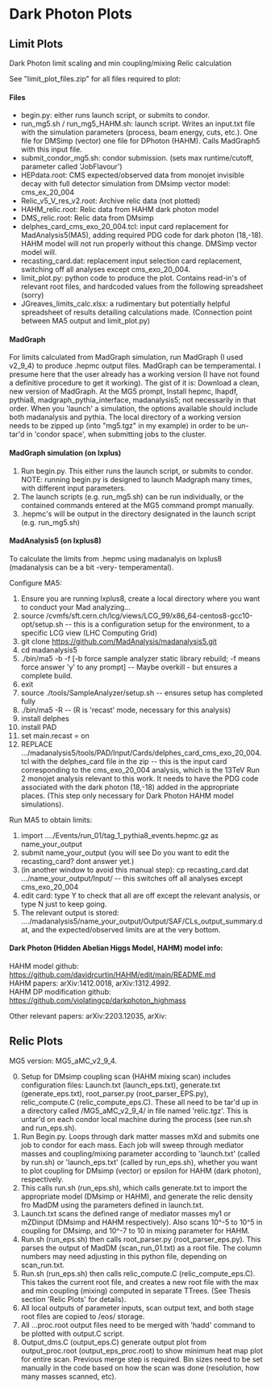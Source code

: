 # Dark Photon Plots

## Limit Plots
Dark Photon limit scaling and min coupling/mixing Relic calculation

See "limit_plot_files.zip" for all files required to plot:

#### Files
- begin.py: either runs launch script, or submits to condor.
- run_mg5.sh / run_mg5_HAHM.sh: launch script. Writes an input.txt file with the simulation parameters (process, beam energy, cuts, etc.). One file for DMSimp (vector) one file for DPhoton (HAHM). Calls MadGraph5 with this input file.
- submit_condor_mg5.sh: condor submission. (sets max runtime/cutoff, parameter called 'JobFlavour')
- HEPdata.root: CMS expected/observed data from monojet invisible decay with full detector simulation from DMsimp vector model: cms_ex_20_004
- Relic_v5_V_res_v2.root: Archive relic data (not plotted)
- HAHM_relic.root: Relic data from HAHM dark photon model
- DMS_relic.root: Relic data from DMsimp
- delphes_card_cms_exo_20_004.tcl: input card replacement for MadAnalysis5(MA5), adding required PDG code for dark photon (18,-18). HAHM model will not run properly without this change. DMSimp vector model will.
- recasting_card.dat: replacement input selection card replacement, switching off all analyses except cms_exo_20_004.
- limit_plot.py: python code to produce the plot. Contains read-in's of relevant root files, and hardcoded values from the following spreadsheet (sorry)
- JGreaves_limits_calc.xlsx: a rudimentary but potentially helpful spreadsheet of results detailing calculations made. (Connection point between MA5 output and limit_plot.py)

#### MadGraph
For limits calculated from MadGraph simulation, run MadGraph (I used v2_9_4) to produce .hepmc output files. 
MadGraph can be temperamental. I presume here that the user already has a working version (I have not found a definitive procedure to get it working). The gist of it is: Download a clean, new version of MadGraph. At the MG5 prompt, Install hepmc, lhapdf, pythia8, madgraph_pythia_interface, madanalysis5; not necessarily in that order. When you 'launch' a simulation, the options available should include both madanalysis and pythia.
The local directory of a working version needs to be zipped up (into "mg5.tgz" in my example) in order to be un-tar'd in 'condor space', when submitting jobs to the cluster.

#### MadGraph simulation (on lxplus)
1. Run begin.py. This either runs the launch script, or submits to condor. NOTE: running begin.py is designed to launch Madgraph many times, with different input parameters. 
2. The launch scripts (e.g. run_mg5.sh) can be run individually, or the contained commands entered at the MG5 command prompt manually.
3. .hepmc's will be output in the directory designated in the launch script (e.g. run_mg5.sh)
#### MadAnalysis5 (on lxplus8)
To calculate the limits from .hepmc using madanalyis on lxplus8 (madanalysis can be a bit -very- temperamental). 

Configure MA5:
1. Ensure you are running lxplus8, create a local directory where you want to conduct your Mad analyzing...
2. source /cvmfs/sft.cern.ch/lcg/views/LCG_99/x86_64-centos8-gcc10-opt/setup.sh   -- this is a configuration setup for the environment, to a specific LCG view (LHC Computing Grid)
3. git clone https://github.com/MadAnalysis/madanalysis5.git
4. cd madanalysis5
5. ./bin/ma5 -b -f [-b force sample analyzer static library rebuild; -f means force answer 'y' to any prompt]  -- Maybe overkill - but ensures a complete build.
6. exit
7. source ./tools/SampleAnalyzer/setup.sh   -- ensures setup has completed fully
8. ./bin/ma5 -R   --    (R is 'recast' mode, necessary for this analysis)
9. install delphes
10. install PAD
11. set main.recast = on
12. REPLACE .../madanalysis5/tools/PAD/Input/Cards/delphes_card_cms_exo_20_004.tcl with the delphes_card file in the zip  --  this is the input card corresponding to the cms_exo_20_004 analysis, which is the 13TeV Run 2 monojet analysis relevant to this work. It needs to have the PDG code associated with the dark photon (18,-18) added in the appropriate places. (This step only necessary for Dark Photon HAHM model simulations). 


Run MA5 to obtain limits:
1. import ..../Events/run_01/tag_1_pythia8_events.hepmc.gz  as  name_your_output
2. submit name_your_output   (you will see Do you want to edit the recasting_card? dont answer yet.)
3. (in another window to avoid this manual step):  cp recasting_card.dat .../name_your_output/Input/       -- this switches off all analyses except cms_exo_20_004
4. edit card: type Y to check that all are off except the relevant analysis, or type N just to keep going.
5. The relevant output is stored: ..../madanalysis5/name_your_output/Output/SAF/CLs_output_summary.dat, and the expected/observed limits are at the very bottom.


#### Dark Photon (Hidden Abelian Higgs Model, HAHM) model info:
HAHM model github: https://github.com/davidrcurtin/HAHM/edit/main/README.md  
HAHM papers: arXiv:1412.0018, arXiv:1312.4992.   
HAHM DP modification github: https://github.com/violatingcp/darkphoton_highmass  

Other relevant papers: arXiv:2203.12035, arXiv:

 
## Relic Plots

MG5 version: MG5_aMC_v2_9_4.

0. Setup for DMsimp coupling scan (HAHM mixing scan) includes configuration files: Launch.txt (launch_eps.txt), generate.txt (generate_eps.txt), root_parser.py (root_parser_EPS.py), relic_compute.C (relic_compute_eps.C). These all need to be tar'd up in a directory called /MG5_aMC_v2_9_4/ in file named 'relic.tgz'. This is untar'd on each condor local machine during the process (see run.sh and run_eps.sh). 
1. Run Begin.py. Loops through dark matter masses mXd and submits one job to condor for each mass. Each job will sweep through mediator masses and coupling/mixing parameter according to 'launch.txt' (called by run.sh) or 'launch_eps.txt' (called by run_eps.sh), whether you want to plot coupling for DMsimp (vector) or epsilon for HAHM (dark photon), respectively.
2. This calls run.sh (run_eps.sh), which calls generate.txt to import the appropriate model (DMsimp or HAHM), and generate the relic density fro MadDM using the parameters defined in launch.txt. 
3. Launch.txt scans the defined range of mediator masses my1 or mZDinput (DMsimp and HAHM respectively). Also scans 10^-5 to 10^5 in coupling for DMsimp, and 10^-7 to 10 in mixing parameter for HAHM.
4. Run.sh (run_eps.sh) then calls root_parser.py (root_parser_eps.py). This parses the output of MadDM (scan_run_01.txt) as a root file. The column numbers may need adjusting in this python file, depending on scan_run.txt.
5. Run.sh (run_eps.sh) then calls relic_compute.C (relic_compute_eps.C). This takes the current root file, and creates a new root file with the max and min coupling (mixing) computed in separate TTrees. (See Thesis section 'Relic Plots' for details).
6. All local outputs of parameter inputs, scan output text, and both stage root files are copied to /eos/ storage.
7. All ...proc.root output files need to be merged with 'hadd' command to be plotted with output.C script.
8. Output_dms.C (output_eps.C) generate output plot from output_proc.root (output_eps_proc.root) to show minimum heat map plot for entire scan. Previous merge step is required. Bin sizes need to be set manually in the code based on how the scan was done (resolution, how many masses scanned, etc).


